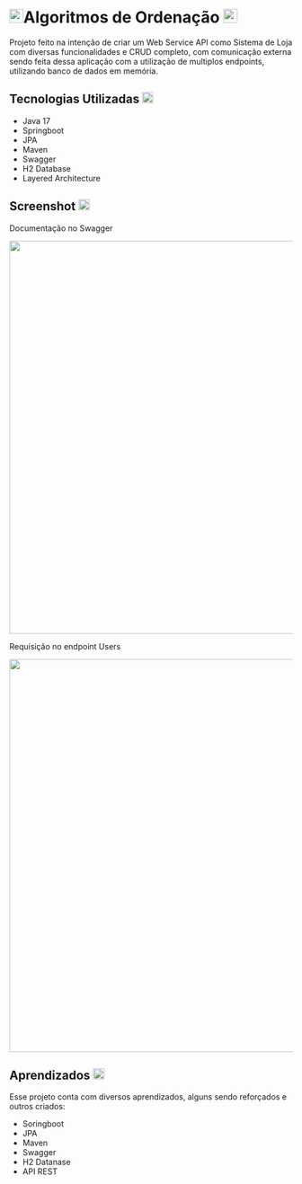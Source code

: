 
# <img width="25px" src="https://i.pinimg.com/originals/5d/ea/eb/5deaeb33a97005e24ce8ff7f8bcaf420.gif" />Algoritmos de Ordenação <img width="25px" src="https://i.pinimg.com/originals/5d/ea/eb/5deaeb33a97005e24ce8ff7f8bcaf420.gif" />
Projeto feito na intenção de criar um Web Service API como Sistema de Loja com diversas funcionalidades e CRUD completo, com comunicação externa sendo feita dessa aplicação com a utilização de multiplos endpoints, utilizando banco de dados em memória.


## Tecnologias Utilizadas <img width="20px" src="https://cdn-icons-png.flaticon.com/512/5109/5109515.png" />
- Java 17
- Springboot
- JPA
- Maven
- Swagger
- H2 Database
- Layered Architecture


## Screenshot <img src="https://cdn-icons-png.flaticon.com/512/883/883746.png" width="20px" />
<p>Documentação no Swagger </p>
<img width="700" src="https://i.imgur.com/6bl5vGq.png">
<p>Requisição no endpoint Users </p>
<img width="700" src="https://i.imgur.com/cySwBtA.png">


## Aprendizados <img src="https://cdn-icons-png.flaticon.com/512/2232/2232688.png" width="20px"/>

Esse projeto conta com diversos aprendizados, alguns sendo reforçados e outros criados:
  - Soringboot
  - JPA
  - Maven
  - Swagger
  - H2 Datanase
  - API REST
